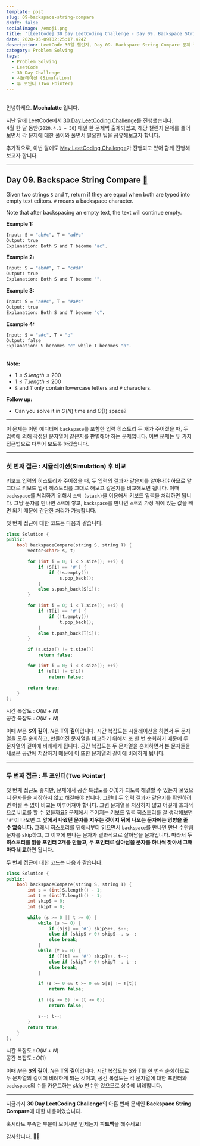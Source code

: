```yaml
---
template: post
slug: 09-backspace-string-compare
draft: false
socialImage: /emoji.png
title: '[LeetCode] 30 Day LeetCoding Challenge - Day 09. Backspace String Compare'
date: 2020-05-09T02:25:17.424Z
description: LeetCode 30일 챌린지, Day 09. Backspace String Compare 문제 풀이입니다.
category: Problem Solving
tags:
  - Problem Solving
  - LeetCode
  - 30 Day Challenge
  - 시뮬레이션 (Simulation)
  - 투 포인터 (Two Pointer)
---
```


\
안녕하세요. **Mochalatte** 입니다.

지난 달에 LeetCode에서 [30 Day LeetCoding Challenge](https://leetcode.com/explore/featured/card/30-day-leetcoding-challenge/)를 진행했습니다.\
4월 한 달 동안(`2020.4.1 ~ 30`) 매일 한 문제씩 출제되었고, 해당 챌린지 문제를 풀어보면서 각 문제에 대한 풀이와 풀면서 필요한 팁을 공유해보고자 합니다.

추가적으로, 이번 달에도 [May LeetCoding Challenge](https://leetcode.com/explore/challenge/card/may-leetcoding-challenge/)가 진행되고 있어 함께 진행해보고자 합니다.

---

## Day 09. Backspace String Compare [🔗](https://leetcode.com/explore/featured/card/30-day-leetcoding-challenge/529/week-2/3291/)

Given two strings `S` and `T`, return if they are equal when both are typed into empty text editors. `#` means a backspace character.

Note that after backspacing an empty text, the text will continue empty.

**Example 1:**

```bash
Input: S = "ab#c", T = "ad#c"
Output: true
Explanation: Both S and T become "ac".
```

**Example 2:**

```bash
Input: S = "ab##", T = "c#d#"
Output: true
Explanation: Both S and T become "".
```

**Example 3:**

```bash
Input: S = "a##c", T = "#a#c"
Output: true
Explanation: Both S and T become "c".
```

**Example 4:**

```bash
Input: S = "a#c", T = "b"
Output: false
Explanation: S becomes "c" while T becomes "b".
```

\
**Note:**

- $1 \le S.length \le 200$
- $1 \le T.length \le 200$
- `S` and `T` only contain lowercase letters and `#` characters.

**Follow up:**

- Can you solve it in $O(N)$ time and $O(1)$ space?

---

이 문제는 어떤 에디터에 `backspace`를 포함한 입력 히스토리 두 개가 주어졌을 때, 두 입력에 의해 작성된 문자열이 같은지를 판별해야 하는 문제입니다. 이번 문제는 두 가지 접근법으로 다루어 보도록 하겠습니다.

---

### 첫 번째 접근 : 시뮬레이션(Simulation) 후 비교

키보드 입력의 히스토리가 주어졌을 때, 두 입력의 결과가 같은지를 알아내야 하므로 말그대로 키보드 입력 히스토리를 그대로 해보고 같은지를 비교해보면 됩니다. 이때 `backspace`를 처리하기 위해서 `스택 (stack)`을 이용해서 키보드 입력을 처리하면 됩니다. 그냥 문자를 만나면 `스택`에 쌓고, `backspace`를 만나면 `스택`의 가장 위에 있는 값을 빼면 되기 때문에 간단한 처리가 가능합니다.

첫 번째 접근에 대한 코드는 다음과 같습니다.

```cpp
class Solution {
public:
    bool backspaceCompare(string S, string T) {
        vector<char> s, t;

        for (int i = 0; i < S.size(); ++i) {
            if (S[i] == '#') {
                if (!s.empty())
                    s.pop_back();
            }
            else s.push_back(S[i]);
        }

        for (int i = 0; i < T.size(); ++i) {
            if (T[i] == '#') {
                if (!t.empty())
                    t.pop_back();
            }
            else t.push_back(T[i]);
        }

        if (s.size() != t.size())
            return false;

        for (int i = 0; i < s.size(); ++i)
            if (s[i] != t[i])
                return false;

        return true;
    }
};
```

시간 복잡도 : $O(M + N)$\
공간 복잡도 : $O(M + N)$

이때 $M$은 **S의 길이**, $N$은 **T의 길이**입니다. 시간 복잡도는 시뮬레이션을 하면서 두 문자열을 모두 순회하고, 만들어진 문자열을 비교하기 위해서 또 한 번 순회하기 때문에 두 문자열의 길이에 비례하게 됩니다. 공간 복잡도는 두 문자열을 순회하면서 본 문자들을 새로운 공간에 저장하기 떄문에 이 또한 문자열의 길이에 비례하게 됩니다.

---

### 두 번째 접근 : 투 포인터(Two Pointer)

첫 번째 접근도 좋지만, 문제에서 공간 복잡도를 $O(1)$가 되도록 해결할 수 있는지 물었으니 문자들을 저장하지 않고 해결해야 합니다. 그런데 두 입력 결과가 같은지를 확인하려면 어쩔 수 없이 비교는 이루어져야 합니다. 그럼 문자열을 저장하지 않고 어떻게 효과적으로 비교를 할 수 있을까요? 문제에서 주어지는 키보드 입력 히스토리를 잘 생각해보면 `'#'`이 나오면 그 **앞에서 나왔던 문자를 지우는 것이지 뒤에 나오는 문자에는 영향을 줄 수 없습니다.** 그래서 히스토리를 뒤에서부터 읽으면서 `backspace`를 만나면 만난 수만큼 문자를 skip하고, 그 이후에 만나는 문자가 결과적으로 살아남을 문자입니다. 따라서 **두 히스토리를 읽을 포인터 2개를 만들고, 두 포인터로 살아남을 문자를 하나씩 찾아서 그때마다 비교**하면 됩니다.

두 번째 접근에 대한 코드는 다음과 같습니다.

```cpp
class Solution {
public:
    bool backspaceCompare(string S, string T) {
        int s = (int)S.length() - 1;
        int t = (int)T.length() - 1;
        int skipS = 0;
        int skipT = 0;

        while (s >= 0 || t >= 0) {
            while (s >= 0) {
                if (S[s] == '#') skipS++, s--;
                else if (skipS > 0) skipS--, s--;
                else break;
            }
            while (t >= 0) {
                if (T[t] == '#') skipT++, t--;
                else if (skipT > 0) skipT--, t--;
                else break;
            }

            if (s >= 0 && t >= 0 && S[s] != T[t])
                return false;

            if ((s >= 0) != (t >= 0))
                return false;

            s--; t--;
        }
        return true;
    }
};
```

시간 복잡도 : $O(M + N)$\
공간 복잡도 : $O(1)$

이때 $M$은 **S의 길이**, $N$은 **T의 길이**입니다. 시간 복잡도는 S와 T를 한 번씩 순회하므로 두 문자열의 길이에 비례하게 되는 것이고, 공간 복잡도는 각 문자열에 대한 포인터와 `backspace`의 수를 카운트하는 _skip_ 변수만 있으므로 상수에 비례합니다.

---

지금까지 **30 Day LeetCoding Challenge**의 아홉 번째 문제인 **Backspace String Compare**에 대한 내용이었습니다.

혹시라도 부족한 부분이 보이시면 언제든지 **피드백**을 해주세요!

감사합니다. 🙇🏻‍
